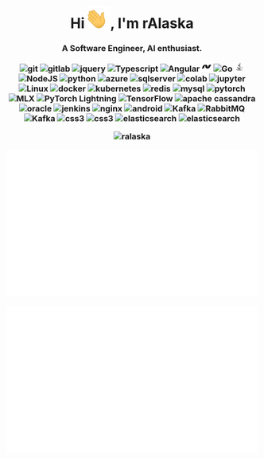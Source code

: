 
<!--
### Hi there 👋

**ralaska/ralaska** is a ✨ _special_ ✨ repository because its `README.md` (this file) appears on your GitHub profile.

Here are some ideas to get you started:

- 🔭 I’m currently working on ...
- 🌱 I’m currently learning ...
- 👯 I’m looking to collaborate on ...
- 🤔 I’m looking for help with ...
- 💬 Ask me about ...
- 📫 How to reach me: ...
- 😄 Pronouns: ...
- ⚡ Fun fact: ...
-->
<h1 align="center">Hi <img width="45" src="waving_hand.gif">, I'm rAlaska </h1>
<h3 align="center">A Software Engineer, AI enthusiast.
<p align="center">
 <img src="https://img.icons8.com/color/48/000000/git.png" alt="git" width="20" height="20"/> 
 <img src="https://img.icons8.com/color/48/000000/gitlab.png" alt="gitlab" width="20" height="20"/>
 <img src="https://raw.githubusercontent.com/vorillaz/devicons/master/!SVG/jquery_logo.svg" alt="jquery" width="20" height="20" />
 <img src="https://pbs.twimg.com/profile_images/1648471227416346625/v84A9gXA_400x400.png" alt="Typescript" width="20" height="20" />
 <img src="https://img.icons8.com/color/48/000000/angularjs.png" alt="Angular" width="20" height="20"/>
 <img src="https://raw.githubusercontent.com/vorillaz/devicons/master/!SVG/dotnet.svg" alt=".Net" width="20" height="20"/>
 <img src="https://www.vectorlogo.zone/logos/golang/golang-ar21.svg" alt="Go" height="20"/>
 <img src="https://raw.githubusercontent.com/vorillaz/devicons/master/!SVG/java.svg" alt="JAVA" width="20" height="20"/> 
 <img src="https://img.icons8.com/color/48/000000/nodejs.png" alt="NodeJS" width="20" height="20"/> 
 <img src="https://img.icons8.com/color/48/000000/python.png" alt="python" width="20" height="20"/>
 <img src="https://img.icons8.com/color/48/000000/azure-1.png" alt="azure" width="20" height="20" />
 <img src="https://img.icons8.com/?size=48&id=laYYF3dV0Iew&format=png" alt="sqlserver" width="20" height="20" />
 <img src="https://img.icons8.com/?size=48&id=lOqoeP2Zy02f&format=png" alt="colab" width="20" height="20" />
 <img src="https://img.icons8.com/?size=48&id=J0SgMWzAxqFj&format=png" alt="jupyter" width="20" height="20" />
 <img src="https://img.icons8.com/color/48/000000/linux.png" alt="Linux" width="20" height="20" />
 <img src="https://img.icons8.com/color/48/000000/docker.png" alt="docker" width="20" height="20" /> 
 <img src="https://img.icons8.com/?size=120&id=cvzmaEA4kC0o&format=png" alt="kubernetes" width="20" height="20" /> 
 <img src="https://img.icons8.com/?size=120&id=pHS3eRpynIRQ&format=png" alt="redis" width="20" height="20" /> 
 <img src="https://img.icons8.com/?size=120&id=UFXRpPFebwa2&format=png" alt="mysql" width="20" height="20" /> 
 <img src="https://www.vectorlogo.zone/logos/pytorch/pytorch-icon.svg" alt="pytorch" width="20" height="20" /> 
 <img src="https://ml-explore.github.io/mlx/build/html/_static/mlx_logo_dark.png" alt="MLX" width="20" height="20"/>
 <img src="https://avatars.githubusercontent.com/u/58386951" alt="PyTorch Lightning" width="20" height="20" /> 
 <img src="https://www.vectorlogo.zone/logos/tensorflow/tensorflow-icon.svg" alt="TensorFlow" width="20" height="20" />
 <imb src="https://avatars.githubusercontent.com/u/34455048" alt="Keras" width="20" height="20" /> 
 <img src="https://www.vectorlogo.zone/logos/apache_cassandra/apache_cassandra-ar21.svg" alt="apache cassandra" width="20" height="20" /> 
 <img src="https://img.icons8.com/color/64/000000/oracle-logo.png" alt="oracle" width="20" height="20" /> 
 <img src="https://img.icons8.com/color/48/000000/jenkins.png" alt="jenkins" width="20" height="20" /> 
 <img src="https://img.icons8.com/color/48/000000/nginx.png" alt="nginx" width="20" height="20" />
 <img src="https://img.icons8.com/fluent/48/000000/android-os.png" alt="android" width="20" height="20" />
 <img src="https://www.vectorlogo.zone/logos/apache_kafka/apache_kafka-ar21.svg" alt="Kafka" width="30" height="20" />
 <img src="https://www.vectorlogo.zone/logos/rabbitmq/rabbitmq-icon.svg" alt="RabbitMQ" width="30" height="20" />
 <img src="https://img.icons8.com/?size=48&id=20909&format=png" alt="Kafka" width="30" height="20" />
 <img src="https://img.icons8.com/dusk/48/000000/css3.png" alt="css3" width="20" height="20" />
 <img src="https://img.icons8.com/?size=48&id=QBqFNfPPB2Kx&format=png" alt="css3" width="20" height="20" />
 <img src="https://img.icons8.com/color/48/000000/elasticsearch.png" alt="elasticsearch" width="20" height="20" />
 <img src="https://img.icons8.com/?size=48&id=viVPreeQBfSH&format=png" alt="elasticsearch" width="20" height="20" />
</p>
<p align="center">

   <img src="https://komarev.com/ghpvc/?username=ralaska" alt="ralaska" />
<!--    <a href="https://twitter.com/intent/follow?screen_name=ralaska"><img src="https://img.shields.io/badge/--twitter?label=Twitter&logo=Twitter&style=social" alt="@ralaska" /></a>
   <a href="https://www.linkedin.com/in/ralaska"><img src="https://img.shields.io/badge/--linkedin?label=LinkedIn&logo=LinkedIn&style=social" alt="@ralaska" /></a> -->
</p>

<!-- # My public workds
- 👨‍💻 All of my projects are available [here](https://github.com/ralaska?tab=repositories) -->
 
![](https://raw.githubusercontent.com/ralaska/github-stats/master/generated/overview.svg#gh-dark-mode-only)
 
![](https://raw.githubusercontent.com/ralaska/github-stats/master/generated/languages.svg#gh-dark-mode-only)

<!-- <p align="center"> 
  <img src="https://github-readme-stats.vercel.app/api?username=ralaska&show_icons=true" alt="ralaska" />
  <img src="https://github-readme-stats.vercel.app/api/top-langs/?username=ralaska&layout=compact" alt="ralaska" />
</p> -->

<!-- <p align="center">
  <a href="https://www.ralaska.com/" target="blank"><img align="center" src="https://img.icons8.com/color/48/000000/domain--v1.png" alt="https://www.ralaska.com/" height="32" width="32" /></a>
<a href="https://www.linkedin.com/in/ralaska/" target="blank"><img align="center" src="https://img.icons8.com/color/48/000000/linkedin.png" alt="https://www.linkedin.com/in/ralaska/" height="32" width="32" /></a>
 <a href="https://twitter.com/intent/follow?screen_name=ralaska" target="blank"><img align="center" src="https://img.icons8.com/color/48/000000/twitter.png" alt="https://twitter.com/ralaska" height="32" width="32" /></a>

</p> -->

